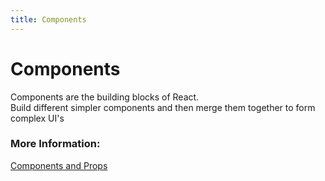 ```yaml
---
title: Components
---
```


# Components

Components are the building blocks of React.  
Build different simpler components and then merge them together to form complex UI's
### More Information:

<a href='https://reactjs.org/docs/components-and-props.html' target='_blank' rel='nofollow'>Components and Props</a>
<br />
